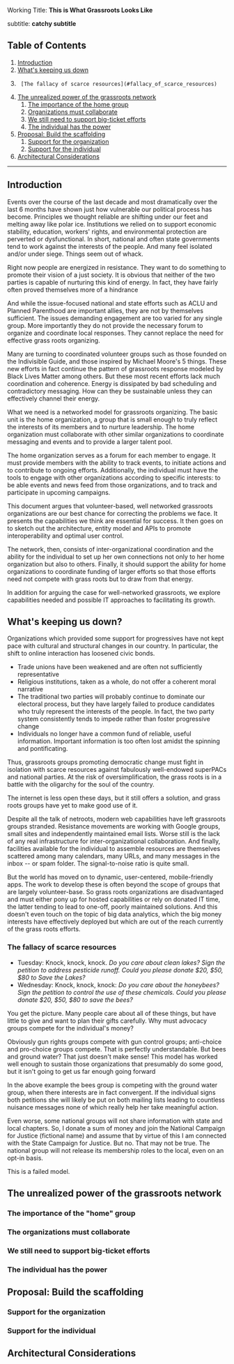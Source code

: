 

Working Title: **This is What Grassroots Looks Like** 

subtitle: **catchy subtitle**

## Table of Contents
1.  [Introduction](#introduction)
1.  [What's keeping us down](#failures_of_top_down)
1.      [The fallacy of scarce resources](#fallacy_of_scarce_resources)
1.  [The unrealized power of the grassroots network](#grassroots_network)
    1.  [The importance of the home group](#home_group)
    1.  [Organizations must collaborate](#org_collaboration)
    1.  [We still need to support big-ticket efforts](#consortium_model)
    1.  [The individual has the power](#individual)
1.  [Proposal: Build the scaffolding](#proposal)
    1.  [Support for the organization](#org_support)
    1.  [Support for the individual](#individua_support)
1.  [Architectural Considerations](#architecture)

------

## Introduction <a name = "introduction" />
Events over the course of the last decade and most dramatically over the last 6 months have shown just how vulnerable our political process has become. Principles we thought reliable are shifting under our feet and melting away like polar ice. Institutions we relied on to support economic stability, education, workers' rights, and environmental protection are perverted or dysfunctional. In short, national and often state governments tend to work against the interests of the people. And many feel isolated and/or under siege. Things seem out of whack.

 Right now people are energized in resistance. They want to do something to promote their vision of a just society. It is obvious that neither of the two parties is capable of nurturing this kind of energy. In fact, they have fairly often proved themselves more of a hindrance

And while the issue-focused national and state efforts such as ACLU and Planned Parenthood are important allies, they are not by themselves sufficient. The issues demanding engagement are too varied for any single group. More importantly they do not provide the necessary forum to organize and coordinate local responses. They cannot replace the need for effective grass roots organizing.

Many are turning to coordinated volunteer groups such as those founded on the Indivisible Guide, and those inspired by Michael Moore's 5 things. These new efforts in fact continue the pattern of grassroots response modeled by Black Lives Matter among others. But these most recent efforts lack much coordination and coherence.  Energy is dissipated by bad scheduling and contradictory messaging. How can they be sustainable unless they can effectively channel their energy.

What we need is a networked model for grassroots organizing. The basic unit is the home organization, a group that is small enough to truly reflect the interests of its members and to nurture leadership. The home organization must collaborate with other similar organizations to coordinate messaging and events and to provide a larger talent pool.

The home organization serves as a forum for each member to engage. It must provide members with the ability to track events, to initiate actions and to contribute to ongoing efforts.  Additionally, the individual must have the tools to engage with other organizations according to specific interests: to be able events and news feed from those organizations, and to track and participate in upcoming campaigns.

This document argues that volunteer-based, well networked grassroots organizations are our best chance for correcting the problems we face. It presents the capabilities we think are essential for success. It then goes on to sketch out the architecture, entity model and APIs to promote interoperability and optimal user control.

The network, then, consists of inter-organizational coordination and the ability for the individual to set up her own connections not only to her home organization but also to others.  Finally, it should support the ability for home organizations to coordinate funding of larger efforts so that those efforts need not compete with grass roots but to draw from that energy.

In addition for arguing the case for well-networked grassroots, we explore capabilities needed and possible IT approaches to facilitating its growth.



## What's keeping us down? <a name = "failures_of_top_down" />
Organizations which provided some support for progressives have not kept pace with cultural and structural changes in our country. In particular, the shift to online interaction has loosened civic bonds.
*   Trade unions have been weakened and are often not sufficiently representative
*   Religious institutions, taken as a whole, do not offer a coherent moral narrative
*   The traditional two parties will probably continue to dominate our electoral process, but they have largely failed to produce candidates who truly represent the interests of the people. In fact, the two party system consistently tends to impede rather than foster progressive change
*   Individuals no longer have a common fund of reliable, useful information. Important information is too often lost amidst the spinning and pontificating.

Thus, grassroots groups promoting democratic change must fight in isolation with scarce resources against fabulously well-endowed superPACs and national parties. At the risk of oversimplification, the grass roots is in a battle with the oligarchy for the soul of the country.

The internet is less open these days, but it still offers a solution, and grass roots groups have yet to make good use of it.

Despite all the talk of netroots, modern web capabilities have left grassroots groups stranded. Resistance movements are working with Google groups, small sites and independently maintained email lists. Worse still is the lack of any real infrastructure for inter-organizational collaboration. And finally, facilities available for the individual to assemble resources are themselves scattered among many calendars, many URLs, and many messages in the inbox -- or spam folder. The signal-to-noise ratio is quite small.

But the world has moved on to dynamic, user-centered, mobile-friendly apps.  The work to develop these is often beyond the scope of groups that are largely volunteer-base. So grass roots organizations are disadvantaged and must either pony up for hosted capabilities or rely on donated IT time, the latter tending to lead to one-off, poorly maintained solutions. And this doesn't even touch on the topic of big data analytics, which the big money interests have effectively deployed but which are out of the reach currently of the grass roots efforts.

### The fallacy of scarce resources <a name = "fallacy_of_scarce_resources" />
*   Tuesday: Knock, knock, knock. _Do you care about clean lakes? Sign the petition to address pesticide runoff. Could you please donate $20, $50, $80 to Save the Lakes?_
*   Wednesday: Knock, knock, knock: _Do you care about the honeybees? Sign the petition to control the use of these chemicals. Could you please donate $20, $50, $80 to save the bees?_

You get the picture. Many people care about all of these things, but have little to give and want to plan their gifts carefully.  Why must advocacy groups compete for the individual's money?

 Obviously gun rights groups compete with gun control groups; anti-choice and pro-choice groups compete. That is perfectly understandable.  But bees and ground water? That just doesn't make sense! This model has worked well enough to sustain those organizations that presumably do some good, but it isn't going to get us far enough going forward

 In the above example the bees group is competing with the ground water group, when there interests are in fact convergent. If the individual signs both petitions she will likely be put on both mailing lists leading to countless nuisance messages none of which really help her take meaningful action.

 Even worse, some national groups will not share information with state and local chapters. So, I donate a sum of money and join the National Campaign for Justice (fictional name) and assume that by virtue of this I am connected with the State Campaign for Justice. But no. That may not be true. The national group will not release its membership roles to the local, even on an opt-in basis.

 This is a failed model.





## The unrealized power of the grassroots network <a name = "grassroots_network" />

### The importance of the "home" group <a name = "home_group" />

### The organizations must collaborate <a name = "org_collaboration" />

### We still need to support big-ticket efforts <a name = "consortium_model" />

### The individual has the power <a name = "individual" />

## Proposal: Build the scaffolding <a name = "proposal" />

### Support for the organization <a name = "org_support" />

### Support for the individual <a name = "individual_support" />

## Architectural Considerations <a name = "architecture" />

